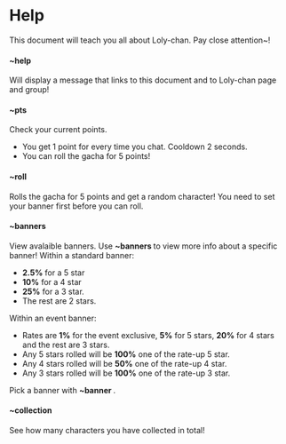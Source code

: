 # Help
This document will teach you all about Loly-chan. Pay close attention~!

#### ~help
Will display a message that links to this document and to Loly-chan page and group!

#### ~pts
Check your current points.
- You get 1 point for every time you chat. Cooldown 2 seconds.
- You can roll the gacha for 5 points!

#### ~roll
Rolls the gacha for 5 points and get a random character!
You need to set your banner first before you can roll.

#### ~banners
View avalaible banners. Use **~banners <banner name>** to view more info about a specific banner!
Within a standard banner:
- **2.5%** for a 5 star
- **10%** for a 4 star
- **25%** for a 3 star.
- The rest are 2 stars.

Within an event banner:
- Rates are **1%** for the event exclusive, **5%** for 5 stars, **20%** for 4 stars and the rest are 3 stars.
- Any 5 stars rolled will be **100%** one of the rate-up 5 star.
- Any 4 stars rolled will be **50%** one of the rate-up 4 star.
- Any 3 stars rolled will be **100%** one of the rate-up 3 star.

Pick a banner with **~banner <banner name>**.

#### ~collection
See how many characters you have collected in total!

